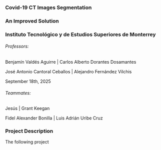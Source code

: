### Covid-19 CT Images Segmentation

### An Improved Solution

### Instituto Tecnológico y de Estudios Superiores de Monterrey



###### Professors:

Benjamín Valdés Aguirre | Carlos Alberto Dorantes Dosamantes

José Antonio Cantoral Ceballos | Alejandro Fernández Vilchis



September 18th, 2025



###### Teammates:

Jesús | Grant Keegan

Fidel Alexander Bonilla | Luis Adrián Uribe Cruz





### Project Description



The following project

